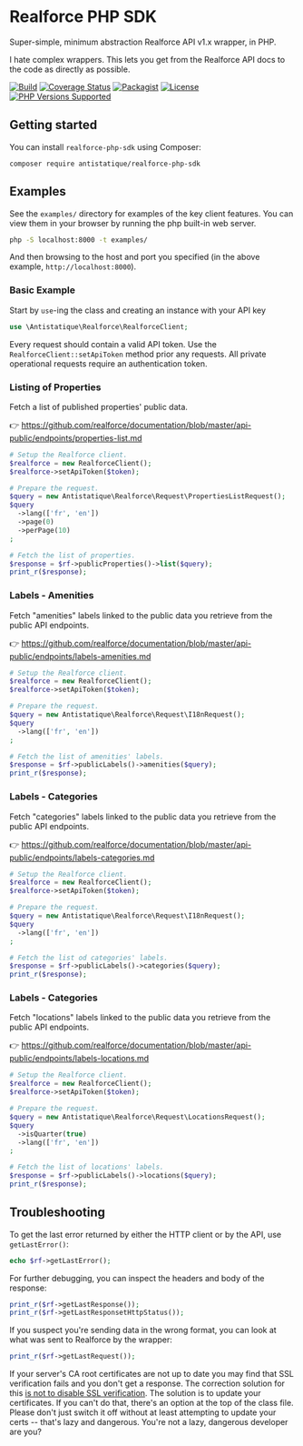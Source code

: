 Realforce PHP SDK
=============

Super-simple, minimum abstraction Realforce API v1.x wrapper, in PHP.

I hate complex wrappers. This lets you get from the Realforce API docs to the code as directly as possible.

[![Build](https://github.com/antistatique/realforce-php-sdk/actions/workflows/tests.yml/badge.svg)](https://github.com/antistatique/realforce-php-sdk/actions/workflows/tests.yml)
[![Coverage Status](https://coveralls.io/repos/github/antistatique/realforce-php-sdk/badge.svg)](https://coveralls.io/github/antistatique/realforce-php-sdk)
[![Packagist](https://img.shields.io/packagist/dt/antistatique/realforce-php-sdk.svg?maxAge=2592000)](https://packagist.org/packages/antistatique/realforce-php-sdk)
[![License](https://poser.pugx.org/antistatique/realforce-php-sdk/license)](https://packagist.org/packages/antistatique/realforce-php-sdk)
[![PHP Versions Supported](https://img.shields.io/badge/php-%3E%3D%208.3-8892BF.svg)](https://packagist.org/packages/antistatique/realforce-php-sdk)

Getting started
------------

You can install `realforce-php-sdk` using Composer:

```
composer require antistatique/realforce-php-sdk
```

Examples
--------

See the `examples/` directory for examples of the key client features. You can view them in your browser by running the php built-in web server.

```bash
php -S localhost:8000 -t examples/
```

And then browsing to the host and port you specified (in the above example, `http://localhost:8000`).

### Basic Example

Start by `use`-ing the class and creating an instance with your API key

```php
use \Antistatique\Realforce\RealforceClient;
```

Every request should contain a valid API token. Use the `RealforceClient::setApiToken` method prior any requests.
All private operational requests require an authentication token.

### Listing of Properties

Fetch a list of published properties' public data.

👉 https://github.com/realforce/documentation/blob/master/api-public/endpoints/properties-list.md

```php
# Setup the Realforce client.
$realforce = new RealforceClient();
$realforce->setApiToken($token);

# Prepare the request.
$query = new Antistatique\Realforce\Request\PropertiesListRequest();
$query
  ->lang(['fr', 'en'])
  ->page(0)
  ->perPage(10)
;

# Fetch the list of properties.
$response = $rf->publicProperties()->list($query);
print_r($response);
```

### Labels - Amenities

Fetch "amenities" labels linked to the public data you retrieve from the public API endpoints.

👉 https://github.com/realforce/documentation/blob/master/api-public/endpoints/labels-amenities.md

```php
# Setup the Realforce client.
$realforce = new RealforceClient();
$realforce->setApiToken($token);

# Prepare the request.
$query = new Antistatique\Realforce\Request\I18nRequest();
$query
  ->lang(['fr', 'en'])
;

# Fetch the list of amenities' labels.
$response = $rf->publicLabels()->amenities($query);
print_r($response);
```

### Labels - Categories

Fetch "categories" labels linked to the public data you retrieve from the public API endpoints.

👉 https://github.com/realforce/documentation/blob/master/api-public/endpoints/labels-categories.md

```php
# Setup the Realforce client.
$realforce = new RealforceClient();
$realforce->setApiToken($token);

# Prepare the request.
$query = new Antistatique\Realforce\Request\I18nRequest();
$query
  ->lang(['fr', 'en'])
;

# Fetch the list od categories' labels.
$response = $rf->publicLabels()->categories($query);
print_r($response);
```

### Labels - Categories

Fetch "locations" labels linked to the public data you retrieve from the public API endpoints.

👉 https://github.com/realforce/documentation/blob/master/api-public/endpoints/labels-locations.md

```php
# Setup the Realforce client.
$realforce = new RealforceClient();
$realforce->setApiToken($token);

# Prepare the request.
$query = new Antistatique\Realforce\Request\LocationsRequest();
$query
  ->isQuarter(true)
  ->lang(['fr', 'en'])
;

# Fetch the list of locations' labels.
$response = $rf->publicLabels()->locations($query);
print_r($response);
```

Troubleshooting
---------------

To get the last error returned by either the HTTP client or by the API, use `getLastError()`:

```php
echo $rf->getLastError();
```

For further debugging, you can inspect the headers and body of the response:

```php
print_r($rf->getLastResponse());
print_r($rf->getLastResponsetHttpStatus());

```

If you suspect you're sending data in the wrong format, you can look at what was sent to Realforce by the wrapper:

```php
print_r($rf->getLastRequest());
```

If your server's CA root certificates are not up to date you may find that SSL verification fails and you don't get a response. The correction solution for this [is not to disable SSL verification](http://snippets.webaware.com.au/howto/stop-turning-off-curlopt_ssl_verifypeer-and-fix-your-php-config/). The solution is to update your certificates. If you can't do that, there's an option at the top of the class file. Please don't just switch it off without at least attempting to update your certs -- that's lazy and dangerous. You're not a lazy, dangerous developer are you?
